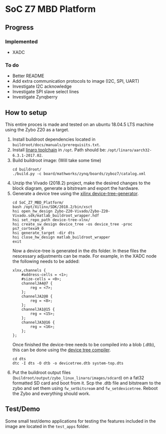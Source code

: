 # SoC Z7 MBD Platform

## Progress

### Implemented
* XADC

### To do
* Better README
* Add extra communication protocols to image (I2C, SPI, UART)
* Investigate I2C acknowledge
* Investigate SPI slave select lines
* Investigate Zynqberry

## How to setup
This entire proces is made and tested on an ubuntu 18.04.5 LTS machine using the Zybo Z20 as a target.
1. Install buildroot dependencies located in `buildroot/docs/manuals/prerequisits.txt`.
2. Install [linaro toolchain](https://releases.linaro.org/components/toolchain/binaries/6.3-2017.02/arm-linux-gnueabihf/) in `/opt`. Path should be: `/opt/linaro/aarch32-6.3.1-2017.02`.
3. Build buildroot image: (Will take some time)
	````
	cd buildroot/
	./build.py -c board/mathworks/zynq/boards/zyboz7/catalog.xml
	````
4. Unzip the Vivado (2018.2) project, make the desired changes to the block diagram, generate a bitstream and export the hardware.
5. Generate a device tree using the [xilinx device-tree-generator](board/mathworks/zynq/boards/zyboz7/catalog.xml).
    ````
    cd SoC_Z7_MBD_Platform/
    bash /opt/Xilinx/SDK/2018.2/bin/xsct
    hsi open_hw_design Zybo-Z20-Vivado/Zybo-Z20-Vivado.sdk/matlab_buildroot_wrapper.hdf 
    hsi set_repo_path device-tree-xlnx/
    hsi create_sw_design device_tree -os device_tree -proc ps7_cortexa9_0
    hsi generate_target -dir dts
    hsi close_hw_design matlab_buildroot_wrapper
    exit
    ````
    Now a device-tree is generated in the dts folder. In these files the nescessary adjustments can be made. For example, in the XADC node the following needs to be added:
    ````
    xlnx,channels {
        #address-cells = <1>;
        #size-cells = <0>;
        channelJA4@7 {
            reg = <7>;
        };
        channelJA2@8 {
            reg = <8>;
        };
        channelJA1@15 {
            reg = <15>;
        };
        channelJA3@16 {
            reg = <16>;
        };
    };
    ````
    Once finished the device-tree needs to be compiled into a blob (.dtb), this can be done using the [device tree compiler](https://launchpad.net/ubuntu/+source/device-tree-compiler).
    ````
    cd dts
    dtc -I dts -O dtb -o devicetree.dtb system-top.dts
    ````
6. Put the buildroot output files (`buildroot/output/zybo_linux_linaro/images/sdcard`) on a fat32 formatted SD card and boot from it. Scp the .dtb file and bitstream to the zybo and set them using `fw_setbitsream` and `fw_setdevicetree`. Reboot the Zybo and everything should work.

## Test/Demo
Some small test/demo applications for testing the features included in the image are located in the `test_apps` folder.
